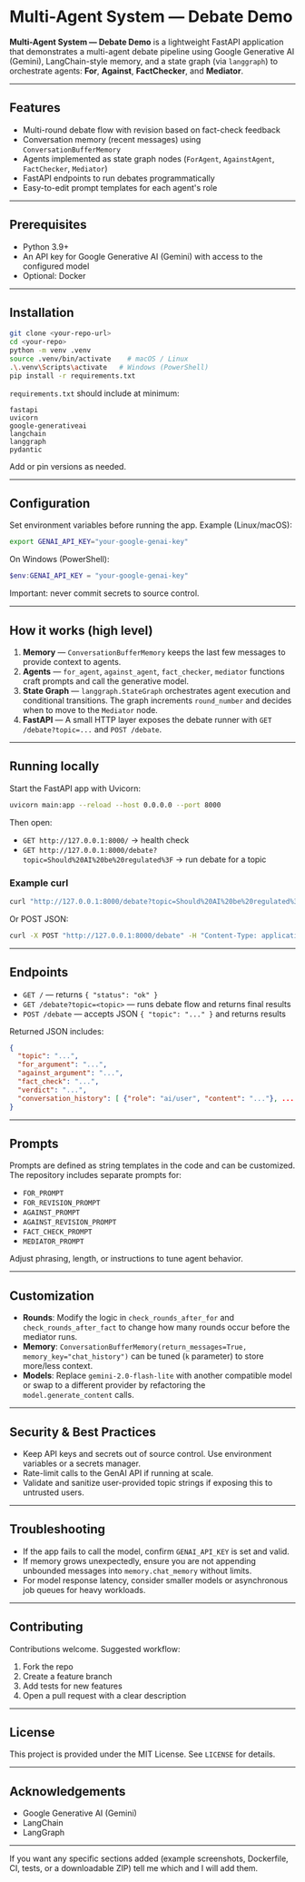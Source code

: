 # Multi-Agent System — Debate Demo   
   
**Multi-Agent System — Debate Demo** is a lightweight FastAPI application that demonstrates a multi-agent debate pipeline using Google Generative AI (Gemini), LangChain-style memory, and a state graph (via `langgraph`) to orchestrate agents: **For**, **Against**, **FactChecker**, and **Mediator**.
 
--- 
    
## Features 
 
- Multi-round debate flow with revision based on fact-check feedback
- Conversation memory (recent messages) using `ConversationBufferMemory`
- Agents implemented as state graph nodes (`ForAgent`, `AgainstAgent`, `FactChecker`, `Mediator`)
- FastAPI endpoints to run debates programmatically
- Easy-to-edit prompt templates for each agent's role

---

## Prerequisites

- Python 3.9+
- An API key for Google Generative AI (Gemini) with access to the configured model
- Optional: Docker

---

## Installation

```bash
git clone <your-repo-url>
cd <your-repo>
python -m venv .venv
source .venv/bin/activate    # macOS / Linux
.\.venv\Scripts\activate   # Windows (PowerShell)
pip install -r requirements.txt
```

`requirements.txt` should include at minimum:

```
fastapi
uvicorn
google-generativeai
langchain
langgraph
pydantic
```

Add or pin versions as needed.

---

## Configuration

Set environment variables before running the app. Example (Linux/macOS):

```bash
export GENAI_API_KEY="your-google-genai-key"
```

On Windows (PowerShell):

```powershell
$env:GENAI_API_KEY = "your-google-genai-key"
```

Important: never commit secrets to source control.

---

## How it works (high level)

1. **Memory** — `ConversationBufferMemory` keeps the last few messages to provide context to agents.
2. **Agents** — `for_agent`, `against_agent`, `fact_checker`, `mediator` functions craft prompts and call the generative model.
3. **State Graph** — `langgraph.StateGraph` orchestrates agent execution and conditional transitions. The graph increments `round_number` and decides when to move to the `Mediator` node.
4. **FastAPI** — A small HTTP layer exposes the debate runner with `GET /debate?topic=...` and `POST /debate`.

---

## Running locally

Start the FastAPI app with Uvicorn:

```bash
uvicorn main:app --reload --host 0.0.0.0 --port 8000
```

Then open:

- `GET http://127.0.0.1:8000/` → health check
- `GET http://127.0.0.1:8000/debate?topic=Should%20AI%20be%20regulated%3F` → run debate for a topic

### Example curl

```bash
curl "http://127.0.0.1:8000/debate?topic=Should%20AI%20be%20regulated%3F"
```

Or POST JSON:

```bash
curl -X POST "http://127.0.0.1:8000/debate" -H "Content-Type: application/json" -d '{"topic":"Should AI be regulated by governments?"}'
```

---

## Endpoints

- `GET /` — returns `{ "status": "ok" }`
- `GET /debate?topic=<topic>` — runs debate flow and returns final results
- `POST /debate` — accepts JSON `{ "topic": "..." }` and returns results

Returned JSON includes:

```json
{
  "topic": "...",
  "for_argument": "...",
  "against_argument": "...",
  "fact_check": "...",
  "verdict": "...",
  "conversation_history": [ {"role": "ai/user", "content": "..."}, ... ]
}
```

---

## Prompts

Prompts are defined as string templates in the code and can be customized. The repository includes separate prompts for:

- `FOR_PROMPT`
- `FOR_REVISION_PROMPT`
- `AGAINST_PROMPT`
- `AGAINST_REVISION_PROMPT`
- `FACT_CHECK_PROMPT`
- `MEDIATOR_PROMPT`

Adjust phrasing, length, or instructions to tune agent behavior.

---

## Customization

- **Rounds**: Modify the logic in `check_rounds_after_for` and `check_rounds_after_fact` to change how many rounds occur before the mediator runs.
- **Memory**: `ConversationBufferMemory(return_messages=True, memory_key="chat_history")` can be tuned (`k` parameter) to store more/less context.
- **Models**: Replace `gemini-2.0-flash-lite` with another compatible model or swap to a different provider by refactoring the `model.generate_content` calls.

---

## Security & Best Practices

- Keep API keys and secrets out of source control. Use environment variables or a secrets manager.
- Rate-limit calls to the GenAI API if running at scale.
- Validate and sanitize user-provided topic strings if exposing this to untrusted users.

---

## Troubleshooting

- If the app fails to call the model, confirm `GENAI_API_KEY` is set and valid.
- If memory grows unexpectedly, ensure you are not appending unbounded messages into `memory.chat_memory` without limits.
- For model response latency, consider smaller models or asynchronous job queues for heavy workloads.

---

## Contributing

Contributions welcome. Suggested workflow:

1. Fork the repo
2. Create a feature branch
3. Add tests for new features
4. Open a pull request with a clear description

---

## License

This project is provided under the MIT License. See `LICENSE` for details.

---

## Acknowledgements

- Google Generative AI (Gemini)
- LangChain
- LangGraph

---

If you want any specific sections added (example screenshots, Dockerfile, CI, tests, or a downloadable ZIP) tell me which and I will add them.

